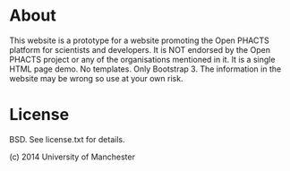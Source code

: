 About
=====

This website is a prototype for a website promoting the Open PHACTS platform for scientists and developers. It is NOT endorsed by the Open PHACTS project or any of the organisations mentioned in it. It is a single HTML page demo. No templates. Only Bootstrap 3. The information in the website may be wrong so use at your own risk.

License
=======

BSD. See license.txt for details.

(c) 2014 University of Manchester
